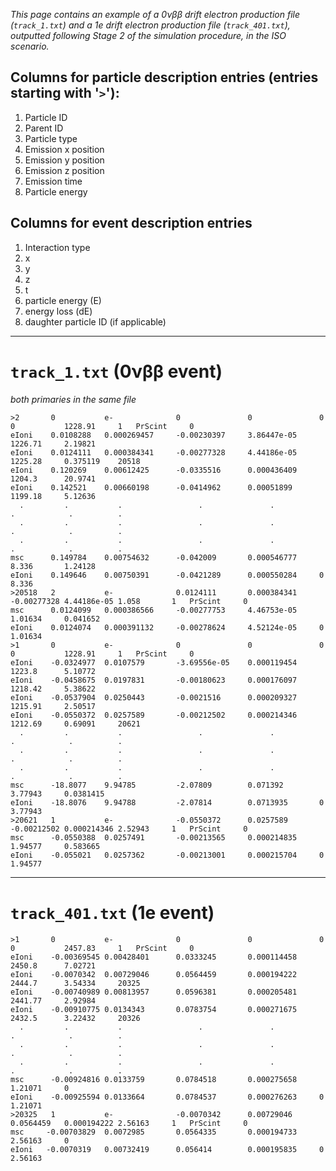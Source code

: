 *This page contains an example of a 0νββ drift electron production file (`track_1.txt`) and a 1e drift electron production file (`track_401.txt`), outputted following Stage 2 of the simulation procedure, in the ISO scenario.*

## Columns for particle description entries (entries starting with '`>`'):

1. Particle ID
2. Parent ID
3. Particle type
4. Emission x position
5. Emission y position
6. Emission z position
7. Emission time
8. Particle energy

## Columns for event description entries

1. Interaction type
2. x
3. y
4. z
5. t
6. particle energy (E)
7. energy loss (dE)
8. daughter particle ID (if applicable)

---
# `track_1.txt` (0νββ event)

*both primaries in the same file*

```
>2       0	         e-	             0	             0	             0	         0	         1228.91	 1	 PrScint	 0 
eIoni	 0.0108288	 0.000269457	 -0.00230397	 3.86447e-05	 1226.71	 2.19821
eIoni	 0.0124111	 0.000384341	 -0.00277328	 4.44186e-05	 1225.28	 0.375119	 20518
eIoni	 0.120269	 0.00612425		 -0.0335516 	 0.000436409	 1204.3		 20.9741
eIoni	 0.142521	 0.00660198 	 -0.0414962 	 0.00051899 	 1199.18 	 5.12636
  .         .           .                 .               .            .            .          .          
  .         .           .                 .               .            .            .          .          
  .         .           .                 .               .            .            .          .          
msc 	 0.149784 	 0.00754632  	 -0.042009 		 0.000546777 	 8.336 		 1.24128
eIoni 	 0.149646 	 0.00750391 	 -0.0421289 	 0.000550284 	 0   		 8.336
>20518   2           e-              0.0124111       0.000384341     -0.00277328 4.44186e-05 1.058       1   PrScint     0 
msc 	 0.0124099 	 0.000386566 	 -0.00277753 	 4.46753e-05 	 1.01634 	 0.041652
eIoni 	 0.0124074 	 0.000391132 	 -0.00278624 	 4.52124e-05 	 0 	 		 1.01634
>1       0           e-              0               0               0           0           1228.91     1   PrScint     0 
eIoni 	 -0.0324977	 0.0107579 		 -3.69556e-05	 0.000119454	 1223.8 	 5.10772
eIoni 	 -0.0458675	 0.0197831 		 -0.00180623 	 0.000176097 	 1218.42 	 5.38622
eIoni	 -0.0537904	 0.0250443 		 -0.0021516 	 0.000209327 	 1215.91 	 2.50517
eIoni 	 -0.0550372	 0.0257589 		 -0.00212502 	 0.000214346 	 1212.69 	 0.69091 	 20621
  .         .           .                 .               .            .            .          .          
  .         .           .                 .               .            .            .          .          
  .         .           .                 .               .            .            .          .          
msc 	 -18.8077 	 9.94785 		 -2.07809 		 0.071392 		 3.77943 	 0.0381415
eIoni 	 -18.8076 	 9.94788 		 -2.07814 		 0.0713935 		 0 			 3.77943
>20621 	 1  		 e-              -0.0550372      0.0257589       -0.00212502 0.000214346 2.52943  	 1	 PrScint	 0 
msc 	 -0.0550388	 0.0257491 		 -0.00213565 	 0.000214835 	 1.94577 	 0.583665
eIoni 	 -0.055021 	 0.0257362 		 -0.00213001 	 0.000215704 	 0 			 1.94577
```

---

# `track_401.txt` (1e event)

```
>1 		 0           e-              0               0               0           0           2457.83 	 1 	 PrScint 	 0 
eIoni 	 -0.00369545 0.00428401 	 0.0333245 		 0.000114458 	 2450.8 	 7.02721
eIoni 	 -0.0070342	 0.00729046 	 0.0564459 		 0.000194222 	 2444.7 	 3.54334 	 20325
eIoni 	 -0.00740989 0.00813957 	 0.0596381 		 0.000205481 	 2441.77 	 2.92984
eIoni 	 -0.00910775 0.0134343 	 	 0.0783754 		 0.000271675 	 2432.5 	 3.22432 	 20326
  .         .           .                 .               .            .            .          .          
  .         .           .                 .               .            .            .          .          
  .         .           .                 .               .            .            .          .     
msc 	 -0.00924816 0.0133759 		 0.0784518 		 0.000275658 	 1.21071 	 0
eIoni 	 -0.00925594 0.0133664 		 0.0784537 		 0.000276263 	 0 			 1.21071
>20325   1           e-              -0.0070342      0.00729046      0.0564459   0.000194222 2.56163  	 1 	 PrScint     0 
msc  	-0.00703829	 0.0072985 		 0.0564335 		 0.000194733  	 2.56163     0
eIoni   -0.0070319 	 0.00732419 	 0.056414 		 0.000195835  	 0  		 2.56163
```